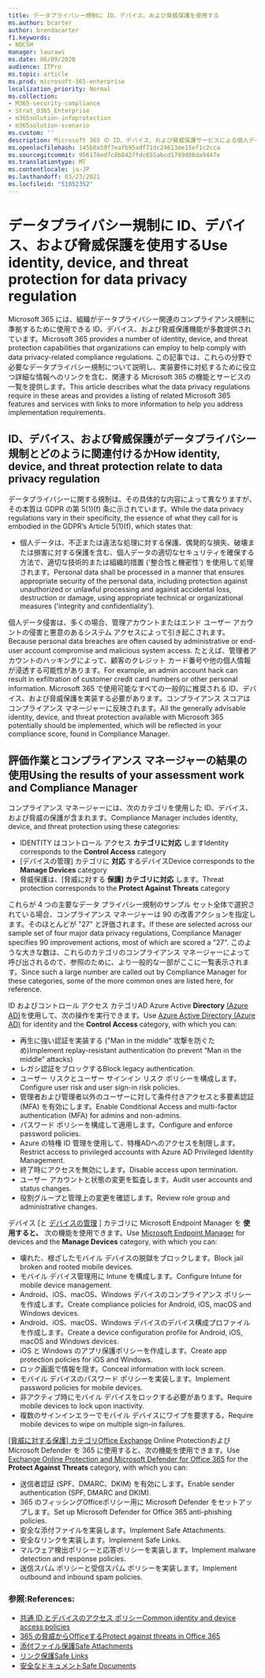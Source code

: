 ```yaml
---
title: データプライバシー規制に ID、デバイス、および脅威保護を使用する
ms.author: bcarter
author: brendacarter
f1.keywords:
- NOCSH
manager: laurawi
ms.date: 06/09/2020
audience: ITPro
ms.topic: article
ms.prod: microsoft-365-enterprise
localization_priority: Normal
ms.collection:
- M365-security-compliance
- Strat_O365_Enterprise
- m365solution-infoprotection
- m365solution-scenario
ms.custom: ''
description: Microsoft 365 の ID、デバイス、および脅威保護サービスによる個人データ侵害を防止します。
ms.openlocfilehash: 145b8a59f7eafb95adf71dc24613ee15ef1c2cca
ms.sourcegitcommit: 956176ed7c8b8427fdc655abcd1709d86da9447e
ms.translationtype: MT
ms.contentlocale: ja-JP
ms.lasthandoff: 03/23/2021
ms.locfileid: "51052352"
---
```

# <a name="use-identity-device-and-threat-protection-for-data-privacy-regulation"></a><span data-ttu-id="f365d-103">データプライバシー規制に ID、デバイス、および脅威保護を使用する</span><span class="sxs-lookup"><span data-stu-id="f365d-103">Use identity, device, and threat protection for data privacy regulation</span></span>

<span data-ttu-id="f365d-104">Microsoft 365 には、組織がデータプライバシー関連のコンプライアンス規制に準拠するために使用できる ID、デバイス、および脅威保護機能が多数提供されています。</span><span class="sxs-lookup"><span data-stu-id="f365d-104">Microsoft 365 provides a number of identity, device, and threat protection capabilities that organizations can employ to help comply with data privacy-related compliance regulations.</span></span> <span data-ttu-id="f365d-105">この記事では、これらの分野で必要なデータプライバシー規制について説明し、実装要件に対処するために役立つ詳細な情報へのリンクを含む、関連する Microsoft 365 の機能とサービスの一覧を提供します。</span><span class="sxs-lookup"><span data-stu-id="f365d-105">This article describes what the data privacy regulations require in these areas and provides a listing of related Microsoft 365 features and services with links to more information to help you address implementation requirements.</span></span>

## <a name="how-identity-device-and-threat-protection-relate-to-data-privacy-regulation"></a><span data-ttu-id="f365d-106">ID、デバイス、および脅威保護がデータプライバシー規制とどのように関連付けるか</span><span class="sxs-lookup"><span data-stu-id="f365d-106">How identity, device, and threat protection relate to data privacy regulation</span></span>

<span data-ttu-id="f365d-107">データプライバシーに関する規制は、その具体的な内容によって異なりますが、その本質は GDPR の第 5(1)(f) 条に示されています。</span><span class="sxs-lookup"><span data-stu-id="f365d-107">While the data privacy regulations vary in their specificity, the essence of what they call for is embodied in the GDPR’s Article 5(1)(f), which states that:</span></span>

- <span data-ttu-id="f365d-108">個人データは、不正または違法な処理に対する保護、偶発的な損失、破壊または損害に対する保護を含む、個人データの適切なセキュリティを確保する方法で、適切な技術的または組織的措置 ('整合性と機密性') を使用して処理されます。</span><span class="sxs-lookup"><span data-stu-id="f365d-108">Personal data shall be processed in a manner that ensures appropriate security of the personal data, including protection against unauthorized or unlawful processing and against accidental loss, destruction or damage, using appropriate technical or organizational measures ('integrity and confidentiality').</span></span>

<span data-ttu-id="f365d-109">個人データ侵害は、多くの場合、管理アカウントまたはエンド ユーザー アカウントの侵害と悪意のあるシステム アクセスによって引き起こされます。</span><span class="sxs-lookup"><span data-stu-id="f365d-109">Because personal data breaches are often caused by administrative or end-user account compromise and malicious system access.</span></span> <span data-ttu-id="f365d-110">たとえば、管理者アカウントのハッキングによって、顧客のクレジット カード番号や他の個人情報が浸透する可能性があります。</span><span class="sxs-lookup"><span data-stu-id="f365d-110">For example, an admin account hack can result in exfiltration of customer credit card numbers or other personal information.</span></span> <span data-ttu-id="f365d-111">Microsoft 365 で使用可能なすべての一般的に推奨される ID、デバイス、および脅威保護を実装する必要があります。コンプライアンス スコアはコンプライアンス マネージャーに反映されます。</span><span class="sxs-lookup"><span data-stu-id="f365d-111">All the generally advisable identity, device, and threat protection available with Microsoft 365 potentially should be implemented, which will be reflected in your compliance score, found in Compliance Manager.</span></span>

## <a name="using-the-results-of-your-assessment-work-and-compliance-manager"></a><span data-ttu-id="f365d-112">評価作業とコンプライアンス マネージャーの結果の使用</span><span class="sxs-lookup"><span data-stu-id="f365d-112">Using the results of your assessment work and Compliance Manager</span></span>

<span data-ttu-id="f365d-113">コンプライアンス マネージャーには、次のカテゴリを使用した ID、デバイス、および脅威の保護が含まれます。</span><span class="sxs-lookup"><span data-stu-id="f365d-113">Compliance Manager includes identity, device, and threat protection using these categories:</span></span>

- <span data-ttu-id="f365d-114">IDENTITY はコントロール アクセス **カテゴリに対応** します</span><span class="sxs-lookup"><span data-stu-id="f365d-114">Identity corresponds to the **Control Access** category</span></span>
- <span data-ttu-id="f365d-115">[デバイスの管理] カテゴリに **対応** するデバイス</span><span class="sxs-lookup"><span data-stu-id="f365d-115">Device corresponds to the **Manage Devices** category</span></span>
- <span data-ttu-id="f365d-116">脅威保護は、[脅威に対する **保護] カテゴリに対応** します。</span><span class="sxs-lookup"><span data-stu-id="f365d-116">Threat protection corresponds to the **Protect Against Threats** category</span></span>
 
<span data-ttu-id="f365d-117">これらが 4 つの主要なデータ プライバシー規制のサンプル セット全体で選択されている場合、コンプライアンス マネージャーは 90 の改善アクションを指定します。そのほとんどが "27" と評価されます。</span><span class="sxs-lookup"><span data-stu-id="f365d-117">If these are selected across our sample set of four major data privacy regulations, Compliance Manager specifies 90 improvement actions, most of which are scored a "27".</span></span> <span data-ttu-id="f365d-118">このような大きな数は、これらのカテゴリのコンプライアンス マネージャーによって呼び出されるので、参照のために、より一般的な一部がここに一覧表示されます。</span><span class="sxs-lookup"><span data-stu-id="f365d-118">Since such a large number are called out by Compliance Manager for these categories, some of the more common ones are listed here, for reference.</span></span>

<span data-ttu-id="f365d-119">ID およびコントロール アクセス カテゴリAD Azure Active **Directory** [(Azure AD)](https://azure.microsoft.com/services/active-directory/)を使用して、次の操作を実行できます。</span><span class="sxs-lookup"><span data-stu-id="f365d-119">Use [Azure Active Directory (Azure AD)](https://azure.microsoft.com/services/active-directory/) for identity and the **Control Access** category, with which you can:</span></span>

- <span data-ttu-id="f365d-120">再生に強い認証を実装する ("Man in the middle" 攻撃を防ぐため)</span><span class="sxs-lookup"><span data-stu-id="f365d-120">Implement replay-resistant authentication (to prevent “Man in the middle” attacks)</span></span>
- <span data-ttu-id="f365d-121">レガシ認証をブロックする</span><span class="sxs-lookup"><span data-stu-id="f365d-121">Block legacy authentication.</span></span>
- <span data-ttu-id="f365d-122">ユーザー リスクとユーザー サインイン リスク ポリシーを構成します。</span><span class="sxs-lookup"><span data-stu-id="f365d-122">Configure user risk and user sign-in risk policies.</span></span>
- <span data-ttu-id="f365d-123">管理者および管理者以外のユーザーに対して条件付きアクセスと多要素認証 (MFA) を有効にします。</span><span class="sxs-lookup"><span data-stu-id="f365d-123">Enable Conditional Access and multi-factor authentication (MFA) for admins and non-admins.</span></span>
- <span data-ttu-id="f365d-124">パスワード ポリシーを構成して適用します。</span><span class="sxs-lookup"><span data-stu-id="f365d-124">Configure and enforce password policies.</span></span>
- <span data-ttu-id="f365d-125">Azure の特権 ID 管理を使用して、特権ADへのアクセスを制限します。</span><span class="sxs-lookup"><span data-stu-id="f365d-125">Restrict access to privileged accounts with Azure AD Privileged Identity Management.</span></span>
- <span data-ttu-id="f365d-126">終了時にアクセスを無効にします。</span><span class="sxs-lookup"><span data-stu-id="f365d-126">Disable access upon termination.</span></span>
- <span data-ttu-id="f365d-127">ユーザー アカウントと状態の変更を監査します。</span><span class="sxs-lookup"><span data-stu-id="f365d-127">Audit user accounts and status changes.</span></span>
- <span data-ttu-id="f365d-128">役割グループと管理上の変更を確認します。</span><span class="sxs-lookup"><span data-stu-id="f365d-128">Review role group and administrative changes.</span></span>

<span data-ttu-id="f365d-129">デバイス [と [デバイスの管理](https://www.microsoft.com/microsoft-365/microsoft-endpoint-manager) ] カテゴリに Microsoft Endpoint Manager を **使用すると、** 次の機能を使用できます。</span><span class="sxs-lookup"><span data-stu-id="f365d-129">Use [Microsoft Endpoint Manager](https://www.microsoft.com/microsoft-365/microsoft-endpoint-manager) for devices and the **Manage Devices** category, with which you can:</span></span>

- <span data-ttu-id="f365d-130">壊れた、根ざしたモバイル デバイスの脱獄をブロックします。</span><span class="sxs-lookup"><span data-stu-id="f365d-130">Block jail broken and rooted mobile devices.</span></span>
- <span data-ttu-id="f365d-131">モバイル デバイス管理用に Intune を構成します。</span><span class="sxs-lookup"><span data-stu-id="f365d-131">Configure Intune for mobile device management.</span></span>
- <span data-ttu-id="f365d-132">Android、iOS、macOS、Windows デバイスのコンプライアンス ポリシーを作成します。</span><span class="sxs-lookup"><span data-stu-id="f365d-132">Create compliance policies for Android, iOS, macOS and Windows devices.</span></span>
- <span data-ttu-id="f365d-133">Android、iOS、macOS、Windows デバイスのデバイス構成プロファイルを作成します。</span><span class="sxs-lookup"><span data-stu-id="f365d-133">Create a device configuration profile for Android, iOS, macOS and Windows devices.</span></span>
- <span data-ttu-id="f365d-134">iOS と Windows のアプリ保護ポリシーを作成します。</span><span class="sxs-lookup"><span data-stu-id="f365d-134">Create app protection policies for iOS and Windows.</span></span>
- <span data-ttu-id="f365d-135">ロック画面で情報を隠す。</span><span class="sxs-lookup"><span data-stu-id="f365d-135">Conceal information with lock screen.</span></span>
- <span data-ttu-id="f365d-136">モバイル デバイスのパスワード ポリシーを実装します。</span><span class="sxs-lookup"><span data-stu-id="f365d-136">Implement password policies for mobile devices.</span></span>
- <span data-ttu-id="f365d-137">非アクティブ時にモバイル デバイスをロックする必要があります。</span><span class="sxs-lookup"><span data-stu-id="f365d-137">Require mobile devices to lock upon inactivity.</span></span>
- <span data-ttu-id="f365d-138">複数のサインインエラーでモバイル デバイスにワイプを要求する。</span><span class="sxs-lookup"><span data-stu-id="f365d-138">Require mobile devices to wipe on multiple sign-in failures.</span></span>

<span data-ttu-id="f365d-139">[[脅威に対する保護] カテゴリOffice Exchange](../security/defender-365-security/defender-for-office-365.md) Online Protectionおよび Microsoft Defender を 365 に使用すると、次の機能を使用できます。</span><span class="sxs-lookup"><span data-stu-id="f365d-139">Use [Exchange Online Protection and Microsoft Defender for Office 365](../security/defender-365-security/defender-for-office-365.md) for the **Protect Against Threats** category, with which you can:</span></span>

- <span data-ttu-id="f365d-140">送信者認証 (SPF、DMARC、DKIM) を有効にします。</span><span class="sxs-lookup"><span data-stu-id="f365d-140">Enable sender authentication (SPF, DMARC and DKIM).</span></span>
- <span data-ttu-id="f365d-141">365 のフィッシングOfficeポリシー用に Microsoft Defender をセットアップします。</span><span class="sxs-lookup"><span data-stu-id="f365d-141">Set up Microsoft Defender for Office 365 anti-phishing policies.</span></span>
- <span data-ttu-id="f365d-142">安全な添付ファイルを実装します。</span><span class="sxs-lookup"><span data-stu-id="f365d-142">Implement Safe Attachments.</span></span>
- <span data-ttu-id="f365d-143">安全なリンクを実装します。</span><span class="sxs-lookup"><span data-stu-id="f365d-143">Implement Safe Links.</span></span>
- <span data-ttu-id="f365d-144">マルウェア検出ポリシーと応答ポリシーを実装します。</span><span class="sxs-lookup"><span data-stu-id="f365d-144">Implement malware detection and response policies.</span></span>
- <span data-ttu-id="f365d-145">送信スパム ポリシーと受信スパム ポリシーを実装します。</span><span class="sxs-lookup"><span data-stu-id="f365d-145">Implement outbound and inbound spam policies.</span></span>

### <a name="references"></a><span data-ttu-id="f365d-146">参照:</span><span class="sxs-lookup"><span data-stu-id="f365d-146">References:</span></span>

- [<span data-ttu-id="f365d-147">共通 ID とデバイスのアクセス ポリシー</span><span class="sxs-lookup"><span data-stu-id="f365d-147">Common identity and device access policies</span></span>](../security/defender-365-security/identity-access-policies.md)
- [<span data-ttu-id="f365d-148">365 の脅威からOfficeする</span><span class="sxs-lookup"><span data-stu-id="f365d-148">Protect against threats in Office 365</span></span>](https://support.office.com/article/protect-against-threats-in-office-365-b10023f6-f30f-45d3-b3ad-b71aa4aa0d58)
- [<span data-ttu-id="f365d-149">添付ファイル保護</span><span class="sxs-lookup"><span data-stu-id="f365d-149">Safe Attachments</span></span>](../security/defender-365-security/safe-attachments.md)
- [<span data-ttu-id="f365d-150">リンク保護</span><span class="sxs-lookup"><span data-stu-id="f365d-150">Safe Links</span></span>](../security/defender-365-security/safe-links.md)
- [<span data-ttu-id="f365d-151">安全なドキュメント</span><span class="sxs-lookup"><span data-stu-id="f365d-151">Safe Documents</span></span>](../security/defender-365-security/safe-docs.md)
